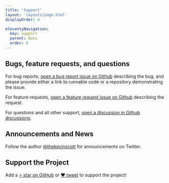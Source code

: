 ```yaml
---
title: 'Support'
layout: 'layouts/page.html'
displayOrder: 4

eleventyNavigation:
  key: support
  parent: Docs
  order: 0
---
```


## Bugs, feature requests, and questions​

For bug reports, [open a bug report issue on Github](https://github.com/thekevinscott/Autogrammer/issues/new?assignees=thekevinscott&labels=bug&projects=&template=bug_report.md&title=) describing the bug, and please provide either a link to runnable code or a repository demonstrating the issue.

For feature requests, [open a feature request issue on Github](https://github.com/thekevinscott/Autogrammer/issues/new?assignees=thekevinscott&labels=enhancement&projects=&template=feature_request.md&title=) describing the request.

For questions and all other support, [open a discussion in Github discussions](https://github.com/thekevinscott/Autogrammer/discussions).

## Announcements and News​

Follow the author [@thekevinscott](https://twitter.com/thekevinscott) for announcements on Twitter.

## Support the Project​

Add a [⭐️ star on GitHub](https://github.com/thekevinscott/Autogrammer) or [❤️ tweet](https://twitter.com/intent/tweet) to support the project!
